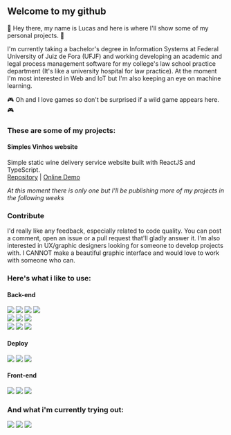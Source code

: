 ## Welcome to my github
👋 Hey there, my name is Lucas and here is where I'll show some of my personal projects. 👋

I'm currently taking a bachelor's degree in Information Systems at Federal University of Juiz de Fora (UFJF) and working developing an academic and legal process management software for my college's law school practice department (It's like a university hospital for law practice).
At the moment I'm most interested in Web and IoT but I'm also keeping an eye on machine learning.

🎮 Oh and I love games so don't be surprised if a wild game appears here. 🎮

### These are some of my projects:
#### Simples Vinhos website
Simple static wine delivery service website built with ReactJS and TypeScript.\
[Repository](https://github.com/Lukasmolin/simples-vinhos-web) | 
[Online Demo](https://lukasmolin.github.io/simples-vinhos-web)

*At this moment there is only one but I'll be publishing more of my projects in the following weeks*

### Contribute
I'd really like any feedback, especially related to code quality. You can post a comment, open an issue or a pull request that'll gladly answer it.
I'm also interested in UX/graphic designers looking for someone to develop projects with. I CANNOT make a beautiful graphic interface and would love to work with someone who can.

### Here's what i like to use:
#### Back-end
<img src="https://img.shields.io/badge/java-E74C22.svg?style=for-the-badge&logo=java&logoColor=white"></img>
<img src="https://img.shields.io/badge/spring-6DB33F.svg?style=for-the-badge&logo=spring&logoColor=white"></img>
<img src="https://img.shields.io/badge/hibernate-BCAE79.svg?style=for-the-badge&logo=hibernate&logoColor=white"></img>
<img src="https://img.shields.io/badge/gradle-102F3C.svg?style=for-the-badge&logo=gradle&logoColor=white"></img>
\
<img src="https://img.shields.io/badge/node.js-43853D.svg?style=for-the-badge&logo=node.js&logoColor=white"></img>
<img src="https://img.shields.io/badge/typescript-007ACC.svg?style=for-the-badge&logo=typescript&logoColor=white"></img>
<img src="https://img.shields.io/badge/express.js-393939.svg?style=for-the-badge&logo=express&logoColor=white"></img>
\
<img src="https://img.shields.io/badge/postgres-316192.svg?style=for-the-badge&logo=postgresql&logoColor=white"></img>
<img src="https://img.shields.io/badge/mongodb-6BA342.svg?style=for-the-badge&logo=mongodb&logoColor=white"></img>
<img src="https://img.shields.io/badge/redis-DA471E.svg?style=for-the-badge&logo=redis&logoColor=white"></img>
#### Deploy
<img src="https://img.shields.io/badge/docker-0DB7ED.svg?style=for-the-badge&logo=docker&logoColor=white"></img>
<img src="https://img.shields.io/badge/debian-DC4C4D.svg?style=for-the-badge&logo=debian&logoColor=white"></img>
<img src="https://img.shields.io/badge/aws-F09700.svg?style=for-the-badge&logo=amazon-aws&logoColor=white"></img>
#### Front-end
<img src="https://img.shields.io/badge/thymeleaf-326010.svg?style=for-the-badge&logo=thymeleaf&logoColor=white"></img>
<img src="https://img.shields.io/badge/bootstrap-563B7D.svg?style=for-the-badge&logo=bootstrap&logoColor=white"></img>
<img src="https://img.shields.io/badge/react.js-61CDE8.svg?style=for-the-badge&logo=react&logoColor=white"></img>

### And what i'm currently trying out:
<img src="https://img.shields.io/badge/rust-000000.svg?style=for-the-badge&logo=rust&logoColor=white"></img>
<img src="https://img.shields.io/badge/react native-61CDE8.svg?style=for-the-badge&logo=react&logoColor=white"></img>
<img src="https://img.shields.io/badge/arch linux-3B94D1.svg?style=for-the-badge&logo=arch-linux&logoColor=white"></img>

